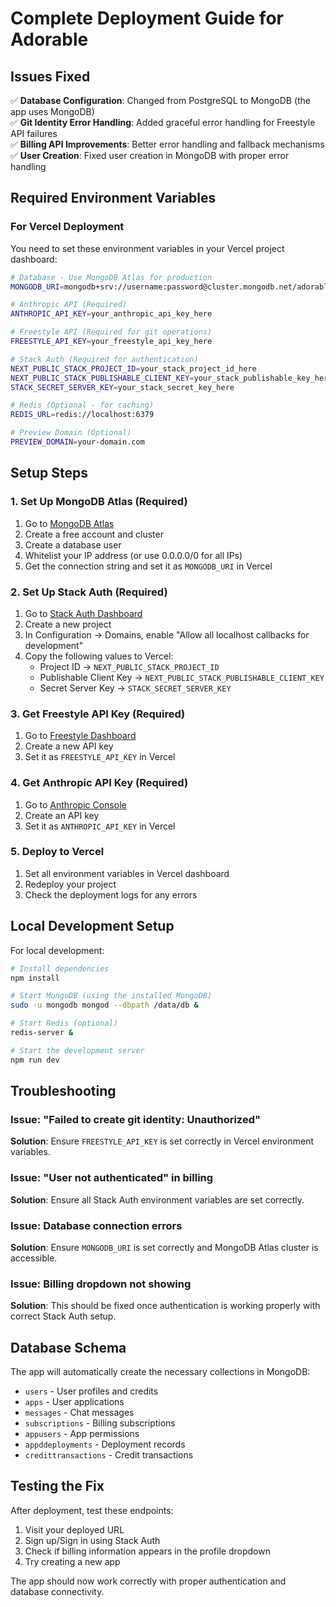 # Complete Deployment Guide for Adorable

## Issues Fixed

✅ **Database Configuration**: Changed from PostgreSQL to MongoDB (the app uses MongoDB)  
✅ **Git Identity Error Handling**: Added graceful error handling for Freestyle API failures  
✅ **Billing API Improvements**: Better error handling and fallback mechanisms  
✅ **User Creation**: Fixed user creation in MongoDB with proper error handling  

## Required Environment Variables

### For Vercel Deployment

You need to set these environment variables in your Vercel project dashboard:

```bash
# Database - Use MongoDB Atlas for production
MONGODB_URI=mongodb+srv://username:password@cluster.mongodb.net/adorable?retryWrites=true&w=majority

# Anthropic API (Required)
ANTHROPIC_API_KEY=your_anthropic_api_key_here

# Freestyle API (Required for git operations)
FREESTYLE_API_KEY=your_freestyle_api_key_here

# Stack Auth (Required for authentication)
NEXT_PUBLIC_STACK_PROJECT_ID=your_stack_project_id_here
NEXT_PUBLIC_STACK_PUBLISHABLE_CLIENT_KEY=your_stack_publishable_key_here
STACK_SECRET_SERVER_KEY=your_stack_secret_key_here

# Redis (Optional - for caching)
REDIS_URL=redis://localhost:6379

# Preview Domain (Optional)
PREVIEW_DOMAIN=your-domain.com
```

## Setup Steps

### 1. Set Up MongoDB Atlas (Required)

1. Go to [MongoDB Atlas](https://www.mongodb.com/atlas)
2. Create a free account and cluster
3. Create a database user
4. Whitelist your IP address (or use 0.0.0.0/0 for all IPs)
5. Get the connection string and set it as `MONGODB_URI` in Vercel

### 2. Set Up Stack Auth (Required)

1. Go to [Stack Auth Dashboard](https://app.stack-auth.com)
2. Create a new project
3. In Configuration → Domains, enable "Allow all localhost callbacks for development"
4. Copy the following values to Vercel:
   - Project ID → `NEXT_PUBLIC_STACK_PROJECT_ID`
   - Publishable Client Key → `NEXT_PUBLIC_STACK_PUBLISHABLE_CLIENT_KEY`
   - Secret Server Key → `STACK_SECRET_SERVER_KEY`

### 3. Get Freestyle API Key (Required)

1. Go to [Freestyle Dashboard](https://admin.freestyle.sh/dashboard/api-tokens)
2. Create a new API key
3. Set it as `FREESTYLE_API_KEY` in Vercel

### 4. Get Anthropic API Key (Required)

1. Go to [Anthropic Console](https://console.anthropic.com)
2. Create an API key
3. Set it as `ANTHROPIC_API_KEY` in Vercel

### 5. Deploy to Vercel

1. Set all environment variables in Vercel dashboard
2. Redeploy your project
3. Check the deployment logs for any errors

## Local Development Setup

For local development:

```bash
# Install dependencies
npm install

# Start MongoDB (using the installed MongoDB)
sudo -u mongodb mongod --dbpath /data/db &

# Start Redis (optional)
redis-server &

# Start the development server
npm run dev
```

## Troubleshooting

### Issue: "Failed to create git identity: Unauthorized"
**Solution**: Ensure `FREESTYLE_API_KEY` is set correctly in Vercel environment variables.

### Issue: "User not authenticated" in billing
**Solution**: Ensure all Stack Auth environment variables are set correctly.

### Issue: Database connection errors
**Solution**: Ensure `MONGODB_URI` is set correctly and MongoDB Atlas cluster is accessible.

### Issue: Billing dropdown not showing
**Solution**: This should be fixed once authentication is working properly with correct Stack Auth setup.

## Database Schema

The app will automatically create the necessary collections in MongoDB:
- `users` - User profiles and credits
- `apps` - User applications
- `messages` - Chat messages
- `subscriptions` - Billing subscriptions
- `appusers` - App permissions
- `appddeployments` - Deployment records
- `credittransactions` - Credit transactions

## Testing the Fix

After deployment, test these endpoints:
1. Visit your deployed URL
2. Sign up/Sign in using Stack Auth
3. Check if billing information appears in the profile dropdown
4. Try creating a new app

The app should now work correctly with proper authentication and database connectivity.